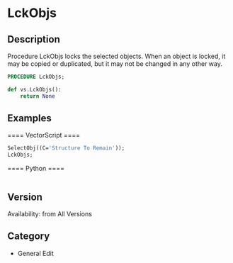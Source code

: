 # LckObjs

## Description
Procedure LckObjs locks the selected objects. When an object is locked, it
may be copied or duplicated, but it may not be changed in any other way.

```pascal
PROCEDURE LckObjs;
```

```python
def vs.LckObjs():
    return None
```

## Examples
==== VectorScript ====
```pascal
SelectObj((C='Structure To Remain'));
LckObjs;
```
==== Python ====
```python

```

## Version
Availability: from All Versions

## Category
* General Edit

